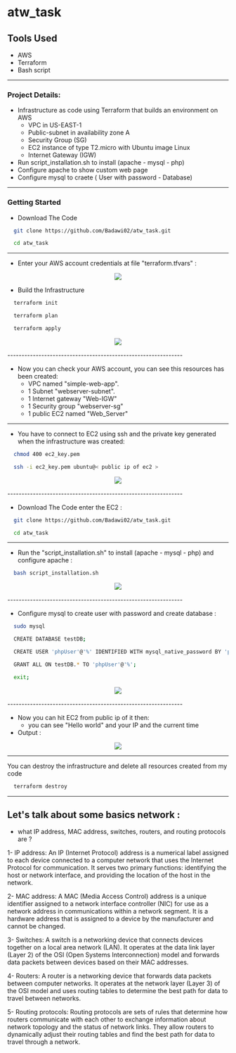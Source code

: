 # atw_task

## Tools Used
 - AWS
 - Terraform
 - Bash script

--------------------------------------------------------------

### Project Details:
 - Infrastructure as code using Terraform that builds an environment on AWS
    - VPC in US-EAST-1
    - Public-subnet in availability zone A
    - Security Group (SG)
    - EC2 instance of type T2.micro with Ubuntu image Linux
    - Internet Gateway (IGW)        
 - Run script_installation.sh to install (apache - mysql - php)
 - Configure apache to show custom web page
 - Configure mysql to craete ( User with password - Database)

--------------------------------------------------------------

### Getting Started

- Download The Code
```bash
  git clone https://github.com/Badawi02/atw_task.git
```
```bash
  cd atw_task
```
--------------------------------------------------------------

- Enter your AWS account credentials at file "terraform.tfvars" :
<p align="center">
 <img src="https://github.com/Badawi02/atw_task/blob/main/ScreenShots/1.png"/>
</p>

- Build the Infrastructure
```bash
  terraform init
```
```bash
  terraform plan
```
```bash
  terraform apply
```
<p align="center">
 <img src="https://github.com/Badawi02/atw_task/blob/main/ScreenShots/3.png"/>
</p>
--------------------------------------------------------------

- Now you can check your AWS account, you can see this resources has been created:
  - VPC named "simple-web-app".
  - 1 Subnet "webserver-subnet".
  - 1 Internet gateway "Web-IGW"
  - 1 Security group "webserver-sg"
  - 1 public EC2 named "Web_Server"

--------------------------------------------------------------

- You have to connect to EC2 using ssh and the private key generated when the infrastructure was created:
```bash
  chmod 400 ec2_key.pem
```
```bash
  ssh -i ec2_key.pem ubuntu@< public ip of ec2 > 
```
<p align="center">
 <img src="https://github.com/Badawi02/atw_task/blob/main/ScreenShots/4.png"/>
</p>
--------------------------------------------------------------

- Download The Code enter the EC2 :
```bash
  git clone https://github.com/Badawi02/atw_task.git
```
```bash
  cd atw_task
```

--------------------------------------------------------------

- Run the "script_installation.sh" to install (apache - mysql - php) and configure apache :
```bash
  bash script_installation.sh
```
<p align="center">
 <img src="https://github.com/Badawi02/atw_task/blob/main/ScreenShots/5.png"/>
</p>
--------------------------------------------------------------

- Configure mysql to create user with password and create database :
```bash
  sudo mysql
```
```bash
  CREATE DATABASE testDB;
```
```bash
  CREATE USER 'phpUser'@'%' IDENTIFIED WITH mysql_native_password BY 'password';
```
```bash
  GRANT ALL ON testDB.* TO 'phpUser'@'%';
```
```bash
  exit;
```
<p align="center">
 <img src="https://github.com/Badawi02/atw_task/blob/main/ScreenShots/6.png"/>
</p>
--------------------------------------------------------------

- Now you can hit EC2 from public ip of it then:
  - you can see "Hello world" and your IP and the current time
- Output :
<p align="center">
 <img src="https://github.com/Badawi02/atw_task/blob/main/ScreenShots/2.png"/>
</p>

--------------------------------------------------------------

You can destroy the infrastructure and delete all resources created from my code 
```bash
  terraform destroy
```
--------------------------------------------------------------

## Let's talk about some basics network  :
- what IP address, MAC address, switches, routers, and routing protocols are ?

1- IP address: An IP (Internet Protocol) address is a numerical label assigned to each device connected to a computer network that uses the Internet Protocol for communication. It serves two primary functions: identifying the host or network interface, and providing the location of the host in the network.

2- MAC address: A MAC (Media Access Control) address is a unique identifier assigned to a network interface controller (NIC) for use as a network address in communications within a network segment. It is a hardware address that is assigned to a device by the manufacturer and cannot be changed.

3- Switches: A switch is a networking device that connects devices together on a local area network (LAN). It operates at the data link layer (Layer 2) of the OSI (Open Systems Interconnection) model and forwards data packets between devices based on their MAC addresses.

4- Routers: A router is a networking device that forwards data packets between computer networks. It operates at the network layer (Layer 3) of the OSI model and uses routing tables to determine the best path for data to travel between networks.

5- Routing protocols: Routing protocols are sets of rules that determine how routers communicate with each other to exchange information about network topology and the status of network links. They allow routers to dynamically adjust their routing tables and find the best path for data to travel through a network.
